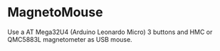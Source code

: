 # MagnetoMouse
Use a AT Mega32U4 (Arduino Leonardo Micro) 3 buttons and HMC or QMC5883L magnetometer as USB mouse.
